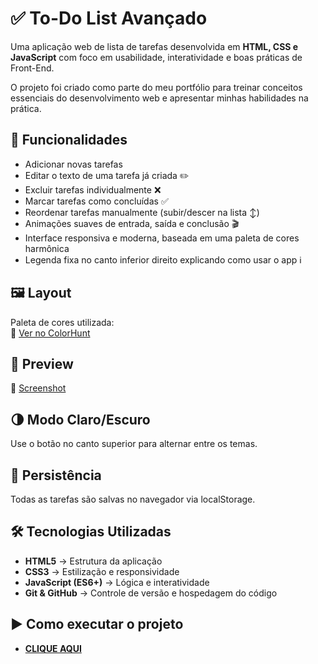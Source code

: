 # ✅ To-Do List Avançado
Uma aplicação web de lista de tarefas desenvolvida em **HTML, CSS e JavaScript** com foco em usabilidade, interatividade e boas práticas de Front-End.  

O projeto foi criado como parte do meu portfólio para treinar conceitos essenciais do desenvolvimento web e apresentar minhas habilidades na prática.  



## 🚀 Funcionalidades
- Adicionar novas tarefas
- Editar o texto de uma tarefa já criada ✏️
- Excluir tarefas individualmente ❌
- Marcar tarefas como concluídas ✅
- Reordenar tarefas manualmente (subir/descer na lista ↕️)
- Animações suaves de entrada, saída e conclusão 🎬
- Interface responsiva e moderna, baseada em uma paleta de cores harmônica
- Legenda fixa no canto inferior direito explicando como usar o app ℹ️



## 🖼️ Layout
Paleta de cores utilizada:  
🎨 [Ver no ColorHunt](https://colorhunt.co/palette/57564f7a7a73dddad0f8f3ce)



## 📸 Preview
📍 [Screenshot](https://prnt.sc/Jl6JDI6_ZutE)



## 🌗 Modo Claro/Escuro
Use o botão no canto superior para alternar entre os temas.  



## 💾 Persistência
Todas as tarefas são salvas no navegador via localStorage.



## 🛠️ Tecnologias Utilizadas
- **HTML5** → Estrutura da aplicação  
- **CSS3** → Estilização e responsividade  
- **JavaScript (ES6+)** → Lógica e interatividade  
- **Git & GitHub** → Controle de versão e hospedagem do código  



## ▶️ Como executar o projeto
- [**CLIQUE AQUI**](https://to-do-list-beryl-two-48.vercel.app/)

